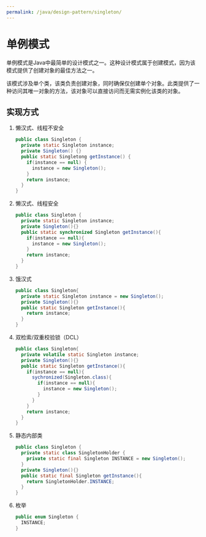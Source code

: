 ```yaml
---
permalink: /java/design-pattern/singleton/
---
```



# 单例模式

单例模式是Java中最简单的设计模式之一。这种设计模式属于创建模式，因为该模式提供了创建对象的最佳方法之一。

该模式涉及单个类，该类负责创建对象，同时确保仅创建单个对象。此类提供了一种访问其唯一对象的方法，该对象可以直接访问而无需实例化该类的对象。

## 实现方式

1. 懒汉式、线程不安全

   ```java
   public class Singleton {
     private static Singleton instance;
     private Singleton() {}
     public static Singletong getInstance() {
       if(instance == null) {
         instance = new Singleton();
       }
       return instance;
     }
   }
   ```

2. 懒汉式、线程安全

   ```java
   public class Singleton {
     private static Singleton instance;
     private Singleton(){}
     public static synchronized Singleton getInstance(){
       if(instance == null){
         instance = new Singleton();
       }
       return instance;
     }
   }
   ```

3. 饿汉式

   ```java
   public class Singleton{
     private static Singleton instance = new Singleton();
     private Singleton(){}
     public static Singleton getInstance(){
       return instance;
     }
   }
   ```

4. 双检索/双重校验锁（DCL）

   ```java
   public class Singleton{
     private volatile static Singleton instance;
     private Singleton(){}
     public static Singleton getInstance(){
       if(instance == null){
         sychronized(Singleton.class){
           if(instance == null){
             instance = new Singleton();
           }
         }
       }
       return instance;
     }
   }
   ```

5. 静态内部类

   ```java
   public class Singleton {
     private static class SingletonHolder {
       private static final Singleton INSTANCE = new Singleton();
     }
     private Singleton(){}
     public static final Singleton getInstance(){
       return SingletonHolder.INSTANCE;
     }
   }
   ```

6. 枚举

   ```java
   public enum Singleton {
     INSTANCE;
   }
   ```

   